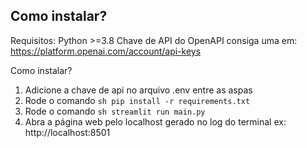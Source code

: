 ## Como instalar?

Requisitos:
Python >=3.8
Chave de API do OpenAPI consiga uma em: https://platform.openai.com/account/api-keys

Como instalar?
1. Adicione a chave de api no arquivo .env entre as aspas
2. Rode o comando ```sh pip install -r requirements.txt ```
3. Rode o comando ```sh streamlit run main.py```
4. Abra a página web pelo localhost gerado no log do terminal ex: http://localhost:8501
